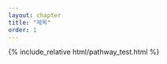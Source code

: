 ```yaml
---
layout: chapter
title: "제목"
order: 1
---
```


<div cladd="post-custom">
  {% include_relative html/pathway_test.html %}
</div>
